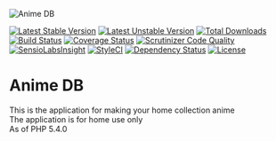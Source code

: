 ![Anime DB](http://anime-db.org/bundles/animedboffsite/images/logo.jpg)

[![Latest Stable Version](https://poser.pugx.org/anime-db/catalog-bundle/v/stable.png)](https://packagist.org/packages/anime-db/catalog-bundle)
[![Latest Unstable Version](https://poser.pugx.org/anime-db/catalog-bundle/v/unstable.png)](https://packagist.org/packages/anime-db/catalog-bundle)
[![Total Downloads](https://poser.pugx.org/anime-db/catalog-bundle/downloads)](https://packagist.org/packages/anime-db/catalog-bundle)
[![Build Status](https://travis-ci.org/anime-db/catalog-bundle.svg?branch=master)](https://travis-ci.org/anime-db/catalog-bundle)
[![Coverage Status](https://coveralls.io/repos/github/anime-db/catalog-bundle/badge.svg?branch=master)](https://coveralls.io/github/anime-db/catalog-bundle?branch=master)
[![Scrutinizer Code Quality](https://scrutinizer-ci.com/g/anime-db/catalog-bundle/badges/quality-score.png?b=master)](https://scrutinizer-ci.com/g/anime-db/catalog-bundle/?branch=master)
[![SensioLabsInsight](https://insight.sensiolabs.com/projects/f885a5ec-272e-4721-901d-a61f687be89b/mini.png)](https://insight.sensiolabs.com/projects/f885a5ec-272e-4721-901d-a61f687be89b)
[![StyleCI](https://styleci.io/repos/15072150/shield)](https://styleci.io/repos/15072150)
[![Dependency Status](https://www.versioneye.com/user/projects/5746f5bdce8d0e00473729b7/badge.svg?style=flat-square)](https://www.versioneye.com/user/projects/5746f5bdce8d0e00473729b7)
[![License](https://poser.pugx.org/anime-db/catalog-bundle/license.png)](https://packagist.org/packages/anime-db/catalog-bundle)

# Anime DB #

This is the application for making your home collection anime<br />
The application is for home use only<br />
As of PHP 5.4.0
